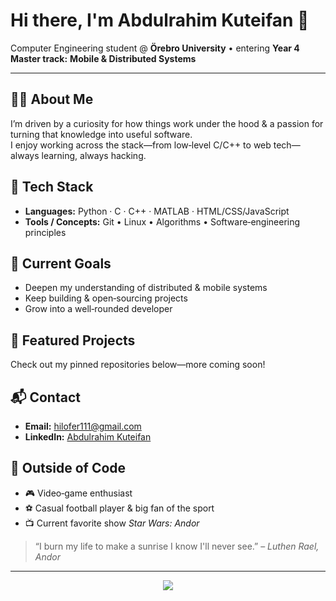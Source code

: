 # Hi there, I'm Abdulrahim Kuteifan 👋

Computer Engineering student @ **Örebro University** • entering **Year 4**  
**Master track:** **Mobile & Distributed Systems**

---

## 🧑‍💻 About Me
I’m driven by a curiosity for how things work under the hood & a passion for turning that knowledge into useful software.  
I enjoy working across the stack—from low‑level C/C++ to web tech—always learning, always hacking.

## 🔧 Tech Stack
- **Languages:** Python · C · C++ · MATLAB · HTML/CSS/JavaScript
- **Tools / Concepts:** Git • Linux • Algorithms • Software‑engineering principles

## 🎯 Current Goals
- Deepen my understanding of distributed & mobile systems  
- Keep building & open‑sourcing projects  
- Grow into a well‑rounded developer

## 🌟 Featured Projects
Check out my pinned repositories below—more coming soon!

## 📬 Contact
- **Email:** hilofer111@gmail.com  
- **LinkedIn:** [Abdulrahim Kuteifan](https://se.linkedin.com/in/abdulrahim-kuteifan-1045bb146)

## 🌱 Outside of Code
- 🎮 Video‑game enthusiast  
- ⚽️ Casual football player & big fan of the sport  
- 📺 Current favorite show *Star Wars: Andor*

> “I burn my life to make a sunrise I know I'll never see.” – *Luthen Rael, Andor*

---

<p align="center">
  <img src=![Rahim-Kut's Stats](https://github-readme-stats.vercel.app/api?username=Rahim-Kut&theme=vue-dark&show_icons=true&hide_border=true&count_private=true) />
</p>
